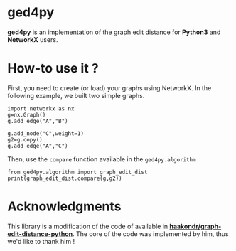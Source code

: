 # ged4py

**ged4py** is an implementation of the graph edit distance for **Python3** and **NetworkX** users.



# How-to use it ?
First, you need to create (or load) your graphs using NetworkX. In the following example, we built two simple graphs.

    import networkx as nx
    g=nx.Graph()
    g.add_edge("A","B")

    g.add_node("C",weight=1)
    g2=g.copy()
    g.add_edge("A","C")

Then, use the `compare` function available in the `ged4py.algorithm`

    from ged4py.algorithm import graph_edit_dist
    print(graph_edit_dist.compare(g,g2))


#  Acknowledgments

This library is a modification of the code of available in [**haakondr/graph-edit-distance-python**](https://github.com/haakondr/graph-edit-distance-python). The core of the code was implemented by him, thus we'd like to thank him !

